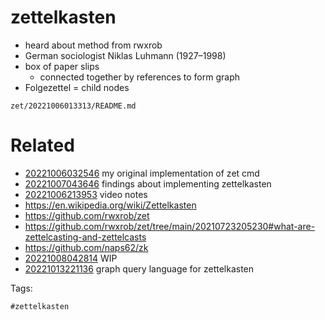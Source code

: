 # zettelkasten

- heard about method from rwxrob
- German sociologist Niklas Luhmann (1927–1998)
- box of paper slips
  - connected together by references to form graph
- Folgezettel = child nodes

` zet/20221006013313/README.md `

# Related

- [20221006032546](/zet/20221006032546/README.md) my original implementation of zet cmd
- [20221007043646](/zet/20221007043646/README.md) findings about implementing zettelkasten
- [20221006213953](/zet/20221006213953/README.md) video notes
- https://en.wikipedia.org/wiki/Zettelkasten
- https://github.com/rwxrob/zet
- https://github.com/rwxrob/zet/tree/main/20210723205230#what-are-zettelcasting-and-zettelcasts
- https://github.com/naps62/zk
- [20221008042814](/zet/20221008042814/README.md) WIP
- [20221013221136](/zet/20221013221136/README.md) graph query language for zettelkasten

Tags:

    #zettelkasten
